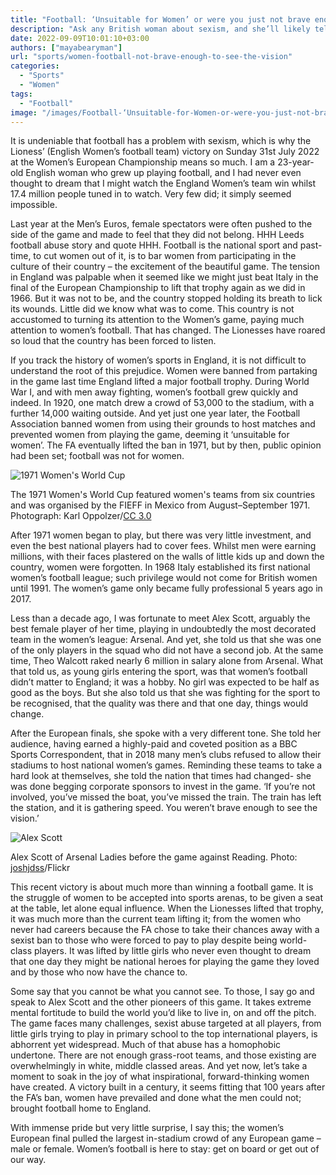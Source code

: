 ```yaml
---
title: "Football: ‘Unsuitable for Women’ or were you just not brave enough to see the vision?"
description: "Ask any British woman about sexism, and she’ll likely tell you a story of her experience, ask any British woman that played football, and she’ll probably tell you five."
date: 2022-09-09T10:01:10+03:00
authors: ["mayabearyman"]
url: "sports/women-football-not-brave-enough-to-see-the-vision"
categories:
  - "Sports"
  - "Women"
tags:
  - "Football"
image: "/images/Football-‘Unsuitable-for-Women-or-were-you-just-not-brave-enough-to-see-the-vision-.jpg"
---
```

It is undeniable that football has a problem with sexism, which is why the Lioness’ (English Women’s football team) victory on Sunday 31st July 2022 at the Women’s European Championship means so much. I am a 23-year-old English woman who grew up playing football, and I had never even thought to dream that I might watch the England Women’s team win whilst 17.4 million people tuned in to watch. Very few did; it simply seemed impossible.

Last year at the Men’s Euros, female spectators were often pushed to the side of the game and made to feel that they did not belong. HHH Leeds football abuse story and quote HHH. Football is the national sport and past-time, to cut women out of it, is to bar women from participating in the culture of their country – the excitement of the beautiful game. The tension in England was palpable when it seemed like we might just beat Italy in the final of the European Championship to lift that trophy again as we did in 1966. But it was not to be, and the country stopped holding its breath to lick its wounds. Little did we know what was to come. This country is not accustomed to turning its attention to the Women’s game, paying much attention to women’s football. That has changed. The Lionesses have roared so loud that the country has been forced to listen.

If you track the history of women’s sports in England, it is not difficult to understand the root of this prejudice. Women were banned from partaking in the game last time England lifted a major football trophy. During World War I, and with men away fighting, women’s football grew quickly and indeed. In 1920, one match drew a crowd of 53,000 to the stadium, with a further 14,000 waiting outside. And yet just one year later, the Football Association banned women from using their grounds to host matches and prevented women from playing the game, deeming it ‘unsuitable for women’. The FA eventually lifted the ban in 1971, but by then, public opinion had been set; football was not for women.

![1971 Women's World Cup](/images/1971-england-womens-football-team-1024x675.jpg)

The 1971 Women's World Cup featured women's teams from six countries and was organised by the FIEFF in Mexico from August–September 1971. Photograph: Karl Oppolzer/[CC 3.0](https://creativecommons.org/licenses/by-sa/3.0/)


After 1971 women began to play, but there was very little investment, and even the best national players had to cover fees. Whilst men were earning millions, with their faces plastered on the walls of little kids up and down the country, women were forgotten. In 1968 Italy established its first national women’s football league; such privilege would not come for British women until 1991. The women’s game only became fully professional 5 years ago in 2017.

Less than a decade ago, I was fortunate to meet Alex Scott, arguably the best female player of her time, playing in undoubtedly the most decorated team in the women’s league: Arsenal. And yet, she told us that she was one of the only players in the squad who did not have a second job. At the same time, Theo Walcott raked nearly 6 million in salary alone from Arsenal. What that told us, as young girls entering the sport, was that women’s football didn’t matter to England; it was a hobby. No girl was expected to be half as good as the boys. But she also told us that she was fighting for the sport to be recognised, that the quality was there and that one day, things would change.

After the European finals, she spoke with a very different tone. She told her audience, having earned a highly-paid and coveted position as a BBC Sports Correspondent, that in 2018 many men’s clubs refused to allow their stadiums to host national women’s games. Reminding these teams to take a hard look at themselves, she told the nation that times had changed- she was done begging corporate sponsors to invest in the game. ‘If you’re not involved, you’ve missed the boat, you’ve missed the train. The train has left the station, and it is gathering speed. You weren’t brave enough to see the vision.’

![Alex Scott](/images/Alex-Scot-womens-football.jpg)

Alex Scott of Arsenal Ladies before the game against Reading. Photo: [joshjdss](https://www.flickr.com/photos/109430286@N06/)/Flickr


This recent victory is about much more than winning a football game. It is the struggle of women to be accepted into sports arenas, to be given a seat at the table, let alone equal influence. When the Lionesses lifted that trophy, it was much more than the current team lifting it; from the women who never had careers because the FA chose to take their chances away with a sexist ban to those who were forced to pay to play despite being world-class players. It was lifted by little girls who never even thought to dream that one day they might be national heroes for playing the game they loved and by those who now have the chance to.

Some say that you cannot be what you cannot see. To those, I say go and speak to Alex Scott and the other pioneers of this game. It takes extreme mental fortitude to build the world you’d like to live in, on and off the pitch. The game faces many challenges, sexist abuse targeted at all players, from little girls trying to play in primary school to the top international players, is abhorrent yet widespread. Much of that abuse has a homophobic undertone. There are not enough grass-root teams, and those existing are overwhelmingly in white, middle classed areas. And yet now, let’s take a moment to soak in the joy of what inspirational, forward-thinking women have created. A victory built in a century, it seems fitting that 100 years after the FA’s ban, women have prevailed and done what the men could not; brought football home to England.

With immense pride but very little surprise, I say this; the women’s European final pulled the largest in-stadium crowd of any European game – male or female. Women’s football is here to stay: get on board or get out of our way.
